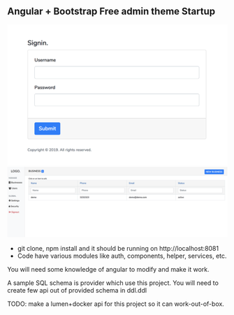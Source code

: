Angular + Bootstrap Free admin theme Startup
-------------------------------------------

![](1.png)
![](2.png)

- git clone, npm install and it should be running on http://localhost:8081
- Code have various modules like auth, components, helper, services, etc.

You will need some knowledge of angular to modify and make it work.

A sample SQL schema is provider which use this project. You will need to create few api out of provided schema in ddl.ddl

TODO: make a lumen+docker api for this project so it can work-out-of-box.
